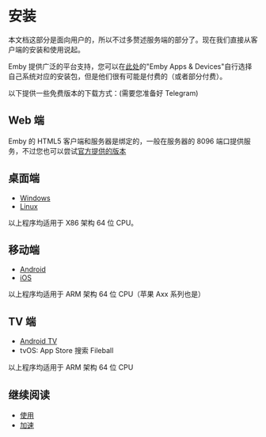 # 安装

本文档这部分是面向用户的，所以不过多赘述服务端的部分了。现在我们直接从客户端的安装和使用说起。

Emby 提供广泛的平台支持，您可以在[此处](https://emby.media/download.html)的"Emby Apps & Devices"自行选择自己系统对应的安装包，但是他们很有可能是付费的（或者部分付费）。

以下提供一些免费版本的下载方式：(需要您准备好 Telegram)

## Web 端

Emby 的 HTML5 客户端和服务器是绑定的，一般在服务器的 8096 端口提供服务，不过您也可以尝试[官方提供的版本](https://app.emby.media)

## 桌面端

- [Windows](https://t.me/EmbyNoisyX/113)
- [Linux](https://t.me/EmbyNoisyX/147)

以上程序均适用于 X86 架构 64 位 CPU。

## 移动端

- [Android](https://t.me/EmbyNoisyX/114)
- [iOS](https://apps.apple.com/us/app/fileball/id1558391784?uo=4)

以上程序均适用于 ARM 架构 64 位 CPU（苹果 Axx 系列也是）

## TV 端

- [Android TV](https://t.me/EmbyNoisyX/116)
- tvOS: App Store 搜索 Fileball

以上程序均适用于 ARM 架构 64 位 CPU

## 继续阅读

- [使用](../use/)
- [加速](../proxy/)
